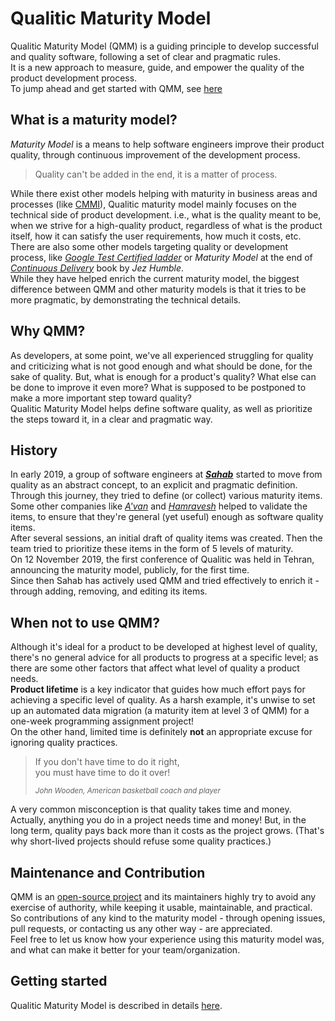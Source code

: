 # Qualitic Maturity Model
Qualitic Maturity Model (QMM) is a guiding principle to develop successful and quality software, following a set of clear and pragmatic rules.  
It is a new approach to measure, guide, and empower the quality of the product development process.  
To jump ahead and get started with QMM, see [here](/MATURITY_MODEL.html)

## What is a maturity model?
_Maturity Model_ is a means to help software engineers improve their product quality, through continuous improvement of the development process.  
> Quality can't be added in the end, it is a matter of process.  

While there exist other models helping with maturity in business areas and processes (like [CMMI](https://cmmiinstitute.com/)), Qualitic maturity model mainly focuses on the technical side of product development. i.e., what is the quality meant to be, when we strive for a high-quality product, regardless of what is the product itself, how it can satisfy the user requirements, how much it costs, etc.  
There are also some other models targeting quality or development process, like _[Google Test Certified ladder](https://mike-bland.com/2011/10/18/test-certified.html)_ or _Maturity Model_ at the end of _[Continuous Delivery](https://martinfowler.com/books/continuousDelivery.html)_ book by _Jez Humble_.  
While they have helped enrich the current maturity model, the biggest difference between QMM and other maturity models is that it tries to be more pragmatic, by demonstrating the technical details.  

## Why QMM?
As developers, at some point, we've all experienced struggling for quality and criticizing what is not good enough and what should be done, for the sake of quality. But, what is enough for a product's quality? What else can be done to improve it even more? What is supposed to be postponed to make a more important step toward quality?  
Qualitic Maturity Model helps define software quality, as well as prioritize the steps toward it, in a clear and pragmatic way.  

## History
In early 2019, a group of software engineers at **_[Sahab](https://www.sahab.ir)_** started to move from quality as an abstract concept, to an explicit and pragmatic definition. Through this journey, they tried to define (or collect) various maturity items. Some other companies like _[A'van](https://asta.ir)_ and _[Hamravesh](https://hamravesh.com)_ helped to validate the items, to ensure that they're general (yet useful) enough as software quality items.  
After several sessions, an initial draft of quality items was created. Then the team tried to prioritize these items in the form of 5 levels of maturity.  
On 12 November 2019, the first conference of Qualitic was held in Tehran, announcing the maturity model, publicly, for the first time.  
Since then Sahab has actively used QMM and tried effectively to enrich it - through adding, removing, and editing its items.  

## When not to use QMM?
Although it's ideal for a product to be developed at highest level of quality, there's no general advice for all products to progress at a specific level; as there are some other factors that affect what level of quality a product needs.  
**Product lifetime** is a key indicator that guides how much effort pays for achieving a specific level of quality. As a harsh example, it's unwise to set up an automated data migration (a maturity item at level 3 of QMM) for a one-week programming assignment project!  
On the other hand, limited time is definitely **not** an appropriate excuse for ignoring quality practices.  
> If you don't have time to do it right,  
you must have time to do it over!  
>
><small>_John Wooden, American basketball coach and player_</small>

A very common misconception is that quality takes time and money. Actually, anything you do in a project needs time and money! But, in the long term, quality pays back more than it costs as the project grows. (That's why short-lived projects should refuse some quality practices.)

## Maintenance and Contribution
QMM is an [open-source project](https://github.com/qualiticcommunity/qualiticcommunity.github.io) and its maintainers highly try to avoid any exercise of authority, while keeping it usable, maintainable, and practical.  
So contributions of any kind to the maturity model - through opening issues, pull requests, or contacting us any other way - are appreciated.  
Feel free to let us know how your experience using this maturity model was, and what can make it better for your team/organization.

## Getting started
Qualitic Maturity Model is described in details [here](/MATURITY_MODEL.html).
